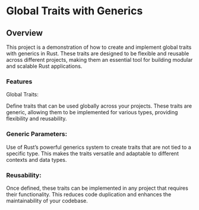 # Global Traits with Generics
## Overview
This project is a demonstration of how to create and implement global traits with generics in Rust. These traits are designed to be flexible and reusable across different projects, making them an essential tool for building modular and scalable Rust applications.

### Features

Global Traits:

Define traits that can be used globally across your projects.
These traits are generic, allowing them to be implemented for various types, providing flexibility and reusability.

### Generic Parameters:

Use of Rust’s powerful generics system to create traits that are not tied to a specific type.
This makes the traits versatile and adaptable to different contexts and data types.

### Reusability:

Once defined, these traits can be implemented in any project that requires their functionality.
This reduces code duplication and enhances the maintainability of your codebase.

